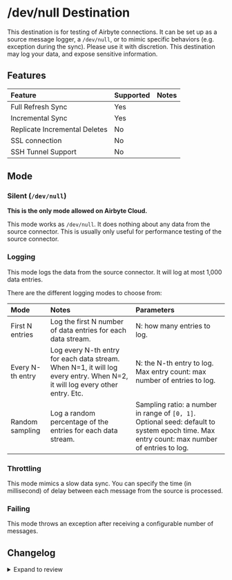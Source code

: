 # /dev/null Destination

This destination is for testing of Airbyte connections. It can be set up as a source message logger, a `/dev/null`, or to mimic specific behaviors (e.g. exception during the sync). Please use it with discretion. This destination may log your data, and expose sensitive information.

## Features

| Feature                       | Supported | Notes |
| :---------------------------- | :-------- | :---- |
| Full Refresh Sync             | Yes       |       |
| Incremental Sync              | Yes       |       |
| Replicate Incremental Deletes | No        |       |
| SSL connection                | No        |       |
| SSH Tunnel Support            | No        |       |

## Mode

### Silent (`/dev/null`)

**This is the only mode allowed on Airbyte Cloud.**

This mode works as `/dev/null`. It does nothing about any data from the source connector. This is usually only useful for performance testing of the source connector.

### Logging

This mode logs the data from the source connector. It will log at most 1,000 data entries.

There are the different logging modes to choose from:

| Mode             | Notes                                                                                                                       | Parameters                                                                                                                                 |
| :--------------- | :-------------------------------------------------------------------------------------------------------------------------- | :----------------------------------------------------------------------------------------------------------------------------------------- |
| First N entries  | Log the first N number of data entries for each data stream.                                                                | N: how many entries to log.                                                                                                                |
| Every N-th entry | Log every N-th entry for each data stream. When N=1, it will log every entry. When N=2, it will log every other entry. Etc. | N: the N-th entry to log. Max entry count: max number of entries to log.                                                                   |
| Random sampling  | Log a random percentage of the entries for each data stream.                                                                | Sampling ratio: a number in range of `[0, 1]`. Optional seed: default to system epoch time. Max entry count: max number of entries to log. |

### Throttling

This mode mimics a slow data sync. You can specify the time (in millisecond) of delay between each message from the source is processed.

### Failing

This mode throws an exception after receiving a configurable number of messages.

## Changelog

<details>
  <summary>Expand to review</summary>

The self-managed and Cloud variants have the same version number starting from version `0.2.2`.

| Version     | Date       | Pull Request                                             | Subject                                                                                      |
|:------------|:-----------|:---------------------------------------------------------|:---------------------------------------------------------------------------------------------|
| 0.8.6 | 2025-11-01 | [69128](https://github.com/airbytehq/airbyte/pull/69128) | Upgrade to Bulk CDK 0.1.61. |
| 0.8.5       | 2025-10-21 | [67153](https://github.com/airbytehq/airbyte/pull/67153) | Implement new proto schema implementation |
| 0.8.4       | 2025-09-24 | [66684](https://github.com/airbytehq/airbyte/pull/66684) | Pin to CDK artifact.                                                                         |
| 0.8.3       | 2025-08-12 | [65999](https://github.com/airbytehq/airbyte/pull/65999) | Testing publishing flow.                                                                     |
| 0.8.2       | 2025-08-12 | [64897](https://github.com/airbytehq/airbyte/pull/64897) | Testing publishing flow.                                                                     |
| 0.8.1       | 2025-07-30 | [64117](https://github.com/airbytehq/airbyte/pull/64117) | Re-release with latest CDK for socket related fixes.                                         |
| 0.8.0       | 2025-06-17 | [61585](https://github.com/airbytehq/airbyte/pull/61585) | Upgrade dev null to the new data channel based architecture.                                 |
| 0.7.27      | 2025-06-13 | [61587](https://github.com/airbytehq/airbyte/pull/61587) | Test publishing logic.                                                                       |
| 0.7.26      | 2025-05-27 | [60938](https://github.com/airbytehq/airbyte/pull/60938) | Revert to base 2.0.1, test default IPC Options                                               |
| 0.7.25      | 2025-05-15 | [60312](https://github.com/airbytehq/airbyte/pull/60312) | Migrate to base 2.0.2.                                                                       |
| 0.7.24      | 2025-05-15 | [60301](https://github.com/airbytehq/airbyte/pull/60301) | Add support for file-based syncs                                                             |
| 0.7.23      | 2025-05-09 | [59766](https://github.com/airbytehq/airbyte/pull/59766) | Test publishing in new flow.                                                                 |
| 0.7.22      | 2025-05-09 | [59759](https://github.com/airbytehq/airbyte/pull/59759) | Migrate to new flow.                                                                         |
| 0.7.21      | 2025-05-07 | [59710](https://github.com/airbytehq/airbyte/pull/59710) | CDK: bugfixes                                                                                |
| 0.7.20      | 2025-03-21 | [55906](https://github.com/airbytehq/airbyte/pull/55906) | CDK: Pass DestinationRecordRaw around instead of DestinationRecordAirbyteValue               |
| 0.7.19      | 2025-03-13 | [55737](https://github.com/airbytehq/airbyte/pull/55737) | CDK: Pass DestinationRecordRaw around instead of DestinationRecordAirbyteValue               |
| 0.7.18      | 2025-02-25 | [54179](https://github.com/airbytehq/airbyte/pull/54179) | Use new CDK interface; perf improvements, skip initial staging                               |
| 0.7.17      | 2025-01-24 | [51600](https://github.com/airbytehq/airbyte/pull/51600) | Internal refactor                                                                            |
| 0.7.16      | 2024-12-19 | [52076](https://github.com/airbytehq/airbyte/pull/52076) | Test improvements                                                                            |
| 0.7.15      | 2024-12-19 | [49899](https://github.com/airbytehq/airbyte/pull/49931) | Non-functional CDK changes                                                                   |
| 0.7.14      | 2024-12-20 | [49974](https://github.com/airbytehq/airbyte/pull/49974) | Non-functional CDK changes                                                                   |
| 0.7.13      | 2024-12-18 | [49899](https://github.com/airbytehq/airbyte/pull/49899) | Use a base image: airbyte/java-connector-base:1.0.0                                          |
| 0.7.12      | 2024-12-04 | [48794](https://github.com/airbytehq/airbyte/pull/48794) | Promoting release candidate 0.7.12-rc.2 to a main version.                                   |
| 0.7.12-rc.2 | 2024-11-26 | [48693](https://github.com/airbytehq/airbyte/pull/48693) | Update for testing progressive rollout                                                       |
| 0.7.12-rc.1 | 2024-11-25 | [48693](https://github.com/airbytehq/airbyte/pull/48693) | Update for testing progressive rollout                                                       |
| 0.7.11      | 2024-11-18 | [48468](https://github.com/airbytehq/airbyte/pull/48468) | Implement File CDk                                                                           |
| 0.7.10      | 2024-11-08 | [48429](https://github.com/airbytehq/airbyte/pull/48429) | Bugfix: correctly handle state ID field                                                      |
| 0.7.9       | 2024-11-07 | [48417](https://github.com/airbytehq/airbyte/pull/48417) | Only pass through the state ID field, not all additional properties                          |
| 0.7.8       | 2024-11-07 | [48416](https://github.com/airbytehq/airbyte/pull/48416) | Bugfix: global state correclty sends additional properties                                   |
| 0.7.7       | 2024-10-17 | [46692](https://github.com/airbytehq/airbyte/pull/46692) | Internal code changes                                                                        |
| 0.7.6       | 2024-10-08 | [46683](https://github.com/airbytehq/airbyte/pull/46683) | Bugfix: pick up checkpoint safety check fix                                                  |
| 0.7.5       | 2024-10-08 | [46683](https://github.com/airbytehq/airbyte/pull/46683) | Bugfix: checkpoints in order, all checkpoints processed before shutdown                      |
| 0.7.4       | 2024-10-08 | [46650](https://github.com/airbytehq/airbyte/pull/46650) | Internal code changes                                                                        |
| 0.7.3       | 2024-10-01 | [46559](https://github.com/airbytehq/airbyte/pull/46559) | From load CDK: async improvements, stream incomplete, additionalProperties on state messages |
| 0.7.2       | 2024-10-01 | [45929](https://github.com/airbytehq/airbyte/pull/45929) | Internal code changes                                                                        |
| 0.7.1       | 2024-09-30 | [46276](https://github.com/airbytehq/airbyte/pull/46276) | Upgrade to latest bulk CDK                                                                   |
| 0.7.0       | 2024-09-20 | [45704](https://github.com/airbytehq/airbyte/pull/45704) |                                                                                              |
| 0.6.1       | 2024-09-20 | [45715](https://github.com/airbytehq/airbyte/pull/45715) | add destination to cloud registry                                                            |
| 0.6.0       | 2024-09-18 | [45651](https://github.com/airbytehq/airbyte/pull/45651) | merge destination-e2e(OSS) and destination-dev-null(cloud)                                   |
| 0.5.0       | 2024-09-18 | [45650](https://github.com/airbytehq/airbyte/pull/45650) | upgrade cdk                                                                                  |
| 0.4.1       | 2024-09-18 | [45649](https://github.com/airbytehq/airbyte/pull/45649) | convert test code to kotlin                                                                  |
| 0.4.0       | 2024-09-18 | [45648](https://github.com/airbytehq/airbyte/pull/45648) | convert production code to kotlin                                                            |
| 0.3.6       | 2024-05-09 | [38097](https://github.com/airbytehq/airbyte/pull/38097) | Support dedup                                                                                |
| 0.3.5       | 2024-04-29 | [37366](https://github.com/airbytehq/airbyte/pull/37366) | Support refreshes                                                                            |
| 0.3.4       | 2024-04-16 | [37366](https://github.com/airbytehq/airbyte/pull/37366) | Fix NPE                                                                                      |
| 0.3.3       | 2024-04-16 | [37366](https://github.com/airbytehq/airbyte/pull/37366) | Fix Log trace messages                                                                       |
| 0.3.2       | 2024-02-14 | [36812](https://github.com/airbytehq/airbyte/pull/36812) | Log trace messages                                                                           |
| 0.3.1       | 2024-02-14 | [35278](https://github.com/airbytehq/airbyte/pull/35278) | Adopt CDK 0.20.6                                                                             |
| 0.3.0       | 2023-05-08 | [25776](https://github.com/airbytehq/airbyte/pull/25776) | Standardize spec and change property field to non-keyword                                    |
| 0.2.4       | 2022-06-17 | [13864](https://github.com/airbytehq/airbyte/pull/13864) | Updated stacktrace format for any trace message errors                                       |
| 0.2.3       | 2022-02-14 | [10256](https://github.com/airbytehq/airbyte/pull/10256) | Add `-XX:+ExitOnOutOfMemoryError` JVM option                                                 |
| 0.2.2       | 2022-01-29 | [\#9745](https://github.com/airbytehq/airbyte/pull/9745) | Integrate with Sentry.                                                                       |
| 0.2.1       | 2021-12-19 | [\#8824](https://github.com/airbytehq/airbyte/pull/8905) | Fix documentation URL.                                                                       |
| 0.2.0       | 2021-12-16 | [\#8824](https://github.com/airbytehq/airbyte/pull/8824) | Add multiple logging modes.                                                                  |
| 0.1.0       | 2021-05-25 | [\#3290](https://github.com/airbytehq/airbyte/pull/3290) | Create initial version.                                                                      |

</details>
